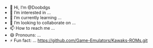- 👋 Hi, I’m @Doobdgs
- 👀 I’m interested in ...
- 🌱 I’m currently learning ...
- 💞️ I’m looking to collaborate on ...
- 📫 How to reach me ...
- 😄 Pronouns: ...
- ⚡ Fun fact: ...
https://github.com/Game-Emulators/Kawaks-ROMs.git
<!---
Doobdgs/Doobdgs is a ✨ special ✨ repository because its `README.md` (this file) appears on your GitHub profile.
You can click the Preview link to take a look at your changes.
--->
